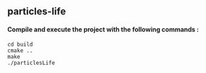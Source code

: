 ## particles-life

#### Compile and execute the project with the following commands :

```
cd build
cmake ..
make
./particlesLife
```
